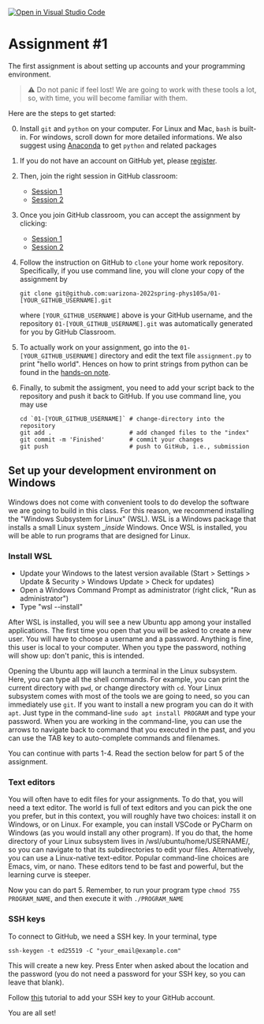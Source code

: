 [![Open in Visual Studio Code](https://classroom.github.com/assets/open-in-vscode-f059dc9a6f8d3a56e377f745f24479a46679e63a5d9fe6f495e02850cd0d8118.svg)](https://classroom.github.com/online_ide?assignment_repo_id=6795087&assignment_repo_type=AssignmentRepo)
# Assignment #1

The first assignment is about setting up accounts and your programming
environment.  

> :warning: Do not panic if feel lost! We are going to work with these
>           tools a lot, so, with time, you will become familiar with them.

Here are the steps to get started:

0. Install `git` and `python` on your computer.
   For Linux and Mac, `bash` is built-in.
   For windows, scroll down for more detailed informations.
   We also suggest using [Anaconda](https://www.anaconda.com/products/individual) to get `python` and related packages

1. If you do not have an account on GitHub yet, please
   [register](https://github.com/signup).

2. Then, join the right session in GitHub classroom:

   - [Session 1](https://classroom.github.com/classrooms/97425980-phys-105a-session-1)
   - [Session 2](https://classroom.github.com/classrooms/97425980-phys-105a-session-2)

3. Once you join GitHub classroom, you can accept the assignment by
   clicking:

   - [Session 1](https://classroom.github.com/a/vxHYdJF3)
   - [Session 2](https://classroom.github.com/a/5l3Frsbk)

4. Follow the instruction on GitHub to `clone` your home work
   repository.
   Specifically, if you use command line, you will clone your copy of
   the assignment by

       git clone git@github.com:uarizona-2022spring-phys105a/01-[YOUR_GITHUB_USERNAME].git

   where `[YOUR_GITHUB_USERNAME]` above is your GitHub username, and
   the repository `01-[YOUR_GITHUB_USERNAME].git` was automatically
   generated for you by GitHub Classroom.

5. To actually work on your assignment, go into the
   `01-[YOUR_GITHUB_USERNAME]` directory and edit the text file
   `assignment.py` to print "hello world".
   Hences on how to print strings from python can be found in the
   [hands-on note](https://github.com/uarizona-2022spring-phys105a/phys105a/blob/main/01/Handson.ipynb).

6. Finally, to submit the assigment, you need to add your script back
   to the repository and push it back to GitHub.
   If you use command line, you may use

       cd `01-[YOUR_GITHUB_USERNAME]` # change-directory into the repository
       git add .                      # add changed files to the "index"
       git commit -m 'Finished'       # commit your changes
       git push                       # push to GitHub, i.e., submission
       
## Set up your development environment on Windows

Windows does not come with convenient tools to do develop the software we are
going to build in this class. For this reason, we recommend installing the
"Windows Subsystem for Linux" (WSL). WSL is a Windows package that installs a
small Linux system __inside_ Windows. Once WSL is installed, you will be able to
run programs that are designed for Linux.

### Install WSL

- Update your Windows to the latest version available (Start > Settings > Update
  & Security > Windows Update > Check for updates)
- Open a Windows Command Prompt as administrator (right click, "Run as
  administrator")
- Type "wsl --install"

After WSL is installed, you will see a new Ubuntu app among your installed
applications. The first time you open that you will be asked to create a new
user. You will have to choose a username and a password. Anything is fine, this
user is local to your computer. When you type the password, nothing will show
up: don't panic, this is intended.

Opening the Ubuntu app will launch a terminal in the Linux subsystem. Here, you
can type all the shell commands. For example, you can print the current
directory with `pwd`, or change directory with `cd`. Your Linux subsystem comes
with most of the tools we are going to need, so you can immediately use `git`.
If you want to install a new program you can do it with `apt`. Just type in the
command-line `sudo apt install PROGRAM` and type your password. When you are
working in the command-line, you can use the arrows to navigate back to command
that you executed in the past, and you can use the TAB key to auto-complete
commands and filenames.

You can continue with parts 1-4. Read the section below for part 5 of the
assignment.

### Text editors

You will often have to edit files for your assignments. To do that, you will
need a text editor. The world is full of text editors and you can pick the one
you prefer, but in this context, you will roughly have two choices: install it
on Windows, or on Linux. For example, you can install VSCode or PyCharm on
Windows (as you would install any other program). If you do that, the home
directory of your Linux subsystem lives in /wsl/ubuntu/home/USERNAME/, so you
can navigate to that its subdirectories to edit your files. Alternatively, you
can use a Linux-native text-editor. Popular command-line choices are Emacs, vim,
or nano. These editors tend to be fast and powerful, but the learning curve is
steeper.

Now you can do part 5. Remember, to run your program type `chmod 755
PROGRAM_NAME`, and then execute it with `./PROGRAM_NAME`

### SSH keys

To connect to GitHub, we need a SSH key. In your terminal, type
```
ssh-keygen -t ed25519 -C "your_email@example.com"
```
This will create a new key. Press Enter when asked about the location and the password
(you do not need a password for your SSH key, so you can leave that blank).

Follow
[this](https://docs.github.com/en/authentication/connecting-to-github-with-ssh/adding-a-new-ssh-key-to-your-github-account)
tutorial to add your SSH key to your GitHub account.

You are all set!




